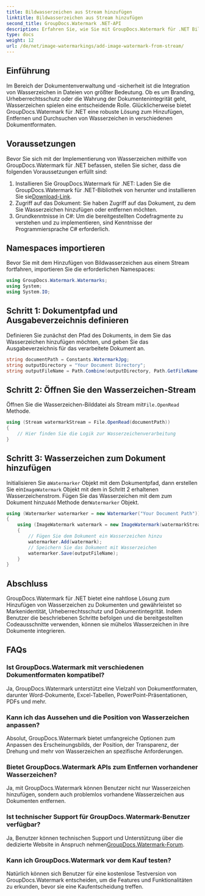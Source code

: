 ```yaml
---
title: Bildwasserzeichen aus Stream hinzufügen
linktitle: Bildwasserzeichen aus Stream hinzufügen
second_title: GroupDocs.Watermark .NET-API
description: Erfahren Sie, wie Sie mit GroupDocs.Watermark für .NET Bildwasserzeichen zu Dokumenten hinzufügen. Befolgen Sie unsere Schritt-für-Schritt-Anleitung für eine nahtlose Wasserzeichenintegration.
type: docs
weight: 12
url: /de/net/image-watermarkings/add-image-watermark-from-stream/
---
```

## Einführung
Im Bereich der Dokumentenverwaltung und -sicherheit ist die Integration von Wasserzeichen in Dateien von größter Bedeutung. Ob es um Branding, Urheberrechtsschutz oder die Wahrung der Dokumentenintegrität geht, Wasserzeichen spielen eine entscheidende Rolle. Glücklicherweise bietet GroupDocs.Watermark für .NET eine robuste Lösung zum Hinzufügen, Entfernen und Durchsuchen von Wasserzeichen in verschiedenen Dokumentformaten.
## Voraussetzungen
Bevor Sie sich mit der Implementierung von Wasserzeichen mithilfe von GroupDocs.Watermark für .NET befassen, stellen Sie sicher, dass die folgenden Voraussetzungen erfüllt sind:
1.  Installieren Sie GroupDocs.Watermark für .NET: Laden Sie die GroupDocs.Watermark für .NET-Bibliothek von herunter und installieren Sie sie[Download-Link](https://releases.groupdocs.com/Watermark/net/).
2. Zugriff auf das Dokument: Sie haben Zugriff auf das Dokument, zu dem Sie Wasserzeichen hinzufügen oder entfernen möchten.
3. Grundkenntnisse in C#: Um die bereitgestellten Codefragmente zu verstehen und zu implementieren, sind Kenntnisse der Programmiersprache C# erforderlich.

## Namespaces importieren
Bevor Sie mit dem Hinzufügen von Bildwasserzeichen aus einem Stream fortfahren, importieren Sie die erforderlichen Namespaces:
```csharp
using GroupDocs.Watermark.Watermarks;
using System;
using System.IO;
```

## Schritt 1: Dokumentpfad und Ausgabeverzeichnis definieren
Definieren Sie zunächst den Pfad des Dokuments, in dem Sie das Wasserzeichen hinzufügen möchten, und geben Sie das Ausgabeverzeichnis für das verarbeitete Dokument an.
```csharp
string documentPath = Constants.WatermarkJpg;
string outputDirectory = "Your Document Directory";
string outputFileName = Path.Combine(outputDirectory, Path.GetFileName(documentPath));
```
## Schritt 2: Öffnen Sie den Wasserzeichen-Stream
 Öffnen Sie die Wasserzeichen-Bilddatei als Stream mit`File.OpenRead` Methode.
```csharp
using (Stream watermarkStream = File.OpenRead(documentPath))
{
    // Hier finden Sie die Logik zur Wasserzeichenverarbeitung
}
```
## Schritt 3: Wasserzeichen zum Dokument hinzufügen
 Initialisieren Sie a`Watermarker` Objekt mit dem Dokumentpfad, dann erstellen Sie ein`ImageWatermark` Objekt mit dem in Schritt 2 erhaltenen Wasserzeichenstrom. Fügen Sie das Wasserzeichen mit dem zum Dokument hinzu`Add` Methode der`Watermarker` Objekt.
```csharp
using (Watermarker watermarker = new Watermarker("Your Document Path"))
{
    using (ImageWatermark watermark = new ImageWatermark(watermarkStream))
    {
        // Fügen Sie dem Dokument ein Wasserzeichen hinzu
        watermarker.Add(watermark);
        // Speichern Sie das Dokument mit Wasserzeichen
        watermarker.Save(outputFileName);
    }
}
```

## Abschluss
GroupDocs.Watermark für .NET bietet eine nahtlose Lösung zum Hinzufügen von Wasserzeichen zu Dokumenten und gewährleistet so Markenidentität, Urheberrechtsschutz und Dokumentintegrität. Indem Benutzer die beschriebenen Schritte befolgen und die bereitgestellten Codeausschnitte verwenden, können sie mühelos Wasserzeichen in ihre Dokumente integrieren.
## FAQs
### Ist GroupDocs.Watermark mit verschiedenen Dokumentformaten kompatibel?
Ja, GroupDocs.Watermark unterstützt eine Vielzahl von Dokumentformaten, darunter Word-Dokumente, Excel-Tabellen, PowerPoint-Präsentationen, PDFs und mehr.
### Kann ich das Aussehen und die Position von Wasserzeichen anpassen?
Absolut, GroupDocs.Watermark bietet umfangreiche Optionen zum Anpassen des Erscheinungsbilds, der Position, der Transparenz, der Drehung und mehr von Wasserzeichen an spezifische Anforderungen.
### Bietet GroupDocs.Watermark APIs zum Entfernen vorhandener Wasserzeichen?
Ja, mit GroupDocs.Watermark können Benutzer nicht nur Wasserzeichen hinzufügen, sondern auch problemlos vorhandene Wasserzeichen aus Dokumenten entfernen.
### Ist technischer Support für GroupDocs.Watermark-Benutzer verfügbar?
 Ja, Benutzer können technischen Support und Unterstützung über die dedizierte Website in Anspruch nehmen[GroupDocs.Watermark-Forum](https://forum.groupdocs.com/c/watermark/19).
### Kann ich GroupDocs.Watermark vor dem Kauf testen?
Natürlich können sich Benutzer für eine kostenlose Testversion von GroupDocs.Watermark entscheiden, um die Features und Funktionalitäten zu erkunden, bevor sie eine Kaufentscheidung treffen.